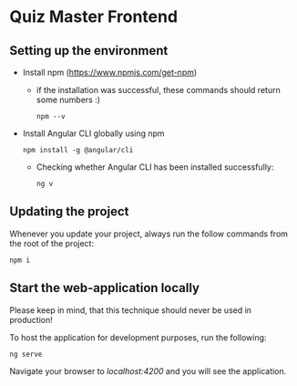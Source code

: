 # Quiz Master Frontend

## Setting up the environment

- Install npm (https://www.npmjs.com/get-npm)
    - if the installation was successful, these commands should return some numbers :) 
    
        ```npm --v```
- Install Angular CLI globally using npm

    ```npm install -g @angular/cli```
    - Checking whether Angular CLI has been installed successfully: 
        
        ```ng v```

## Updating the project

Whenever you update your project, always run the follow commands from the root of the project: 

```npm i```

## Start the web-application locally

Please keep in mind, that this technique should never be used in production! 

To host the application for development purposes, run the following: 

```ng serve```

Navigate your browser to *localhost:4200* and you will see the application. 
